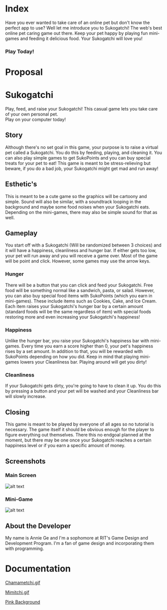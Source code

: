 # Index
Have you ever wanted to take care of an online pet but don't know the perfect app to use? Well let me introduce you to Sukogatchi! The web's best online pet caring game out there. Keep your pet happy by playing fun mini-games and feeding it delicious food. Your Sukogatchi will love you!

### Play Today!

# Proposal
# Sukogatchi
Play, feed, and raise your Sukogatchi!
This casual game lets you take care of your own personal pet.<br>Play on your computer today!
## Story

Although there's no set goal in this game, your purpose is to raise a virtual pet called a Sukogatchi. You do this by feeding, playing, and cleaning it. You can also play simple games to get SukoPoints and you can buy special treats for your pet to eat! This game is meant to be stress-relieving but beware, if you do a bad job, your Sukogatchi might get mad and run away!

## Esthetic's

This is meant to be a cute game so the graphics will be cartoony and simple. Sound will also be similar, with a soundtrack looping in the background and maybe some food noises when your Sukogatchi eats. Depending on the mini-games, there may also be simple sound for that as well.

## Gameplay

You start off with a Sukogatchi (Will be randomized between 3 choices) and it will have a happiness, cleanliness and hunger bar. If either gets too low, your pet will run away and you will receive a game over. Most of the game will be point and click. However, some games may use the arrow keys.

### Hunger

There will be a button that you can click and feed your Sukogatchi. Free food will be something normal like a sandwich, pasta, or salad. However, you can also buy special food items with SukoPoints (which you earn in mini-games). These include items such as Cookies, Cake, and Ice Cream. Each item raises your Sukogatchi's hunger bar by a certain amount (standard foods will be the same regardless of item) with special foods restoring more and even increasing your Sukogatchi's happiness!

### Happiness

Unlike the hunger bar, you raise your Sukogatchi's happiness bar with mini-games. Every time you earn a score higher than 0, your pet's happiness rises by a set amount. In addition to that, you will be rewarded with SukoPoints depending on how you did. Keep in mind that playing mini-games lowers your Cleanliness bar. Playing around will get you dirty!

### Cleanliness

If your Sukogatchi gets dirty, you're going to have to clean it up. You do this by pressing a button and your pet will be washed and your Cleanliness bar will slowly increase.

## Closing 
This game is meant to be played by everyone of all ages so no tutorial is necessary. The game itself it should be obvious enough for the player to figure everything out themselves. There this no endgoal planned at the moment, but there may be one once your Sukogatchi reaches a certain happiness level or if you earn a specific amount of money.

## Screenshots

### Main Screen
![alt text](https://imgur.com/LRbGd2c.png "Screenshot2")
### Mini-Game
![alt text](https://imgur.com/Q7hpXFO.png "Screenshot1")
## About the Developer

My name is Annie Ge and I'm a sophomore at RIT's Game Design and Development Program. I'm a fan of game design and incorporating them with programming. 

# Documentation
[Chamametchi.gif](https://vignette.wikia.nocookie.net/tamagotchi/images/4/4e/Chamametchi_spinning.gif/revision/latest?cb=20150331135740)

[Mimitchi.gif](https://encrypted-tbn0.gstatic.com/images?q=tbn:ANd9GcRtjm4C3EArNYrh0Y4is-XzMBarAnqjyUeXPejjOgHwnzCNy0I)

[Pink Background](https://cdn3.volusion.com/tyzky.ynqff/v/vspfiles/photos/175-2.jpg)
